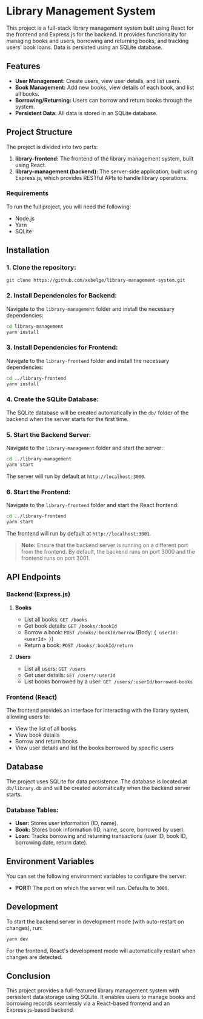 
# Library Management System

This project is a full-stack library management system built using React for the frontend and Express.js for the backend. It provides functionality for managing books and users, borrowing and returning books, and tracking users' book loans. Data is persisted using an SQLite database.

## Features

- **User Management:** Create users, view user details, and list users.
- **Book Management:** Add new books, view details of each book, and list all books.
- **Borrowing/Returning:** Users can borrow and return books through the system.
- **Persistent Data:** All data is stored in an SQLite database.

## Project Structure

The project is divided into two parts:
1. **library-frontend:** The frontend of the library management system, built using React.
2. **library-management (backend):** The server-side application, built using Express.js, which provides RESTful APIs to handle library operations.

### Requirements

To run the full project, you will need the following:
- Node.js
- Yarn
- SQLite

## Installation

### 1. Clone the repository:
```bash
git clone https://github.com/xebelge/library-management-system.git
```

### 2. Install Dependencies for Backend:
Navigate to the `library-management` folder and install the necessary dependencies:
```bash
cd library-management
yarn install
```

### 3. Install Dependencies for Frontend:
Navigate to the `library-frontend` folder and install the necessary dependencies:
```bash
cd ../library-frontend
yarn install
```

### 4. Create the SQLite Database:
The SQLite database will be created automatically in the `db/` folder of the backend when the server starts for the first time.

### 5. Start the Backend Server:
Navigate to the `library-management` folder and start the server:
```bash
cd ../library-management
yarn start
```
The server will run by default at `http://localhost:3000`.

### 6. Start the Frontend:
Navigate to the `library-frontend` folder and start the React frontend:
```bash
cd ../library-frontend
yarn start
```
The frontend will run by default at `http://localhost:3001`.

> **Note:** Ensure that the backend server is running on a different port from the frontend. By default, the backend runs on port 3000 and the frontend runs on port 3001.

## API Endpoints

### Backend (Express.js)

1. **Books**
   - List all books: `GET /books`
   - Get book details: `GET /books/:bookId`
   - Borrow a book: `POST /books/:bookId/borrow` (Body: `{ userId: <userId> }`)
   - Return a book: `POST /books/:bookId/return`

2. **Users**
   - List all users: `GET /users`
   - Get user details: `GET /users/:userId`
   - List books borrowed by a user: `GET /users/:userId/borrowed-books`

### Frontend (React)

The frontend provides an interface for interacting with the library system, allowing users to:
- View the list of all books
- View book details
- Borrow and return books
- View user details and list the books borrowed by specific users

## Database

The project uses SQLite for data persistence. The database is located at `db/library.db` and will be created automatically when the backend server starts.

### Database Tables:
- **User:** Stores user information (ID, name).
- **Book:** Stores book information (ID, name, score, borrowed by user).
- **Loan:** Tracks borrowing and returning transactions (user ID, book ID, borrowing date, return date).

## Environment Variables

You can set the following environment variables to configure the server:
- **PORT:** The port on which the server will run. Defaults to `3000`.

## Development

To start the backend server in development mode (with auto-restart on changes), run:
```bash
yarn dev
```

For the frontend, React's development mode will automatically restart when changes are detected.

## Conclusion

This project provides a full-featured library management system with persistent data storage using SQLite. It enables users to manage books and borrowing records seamlessly via a React-based frontend and an Express.js-based backend.
